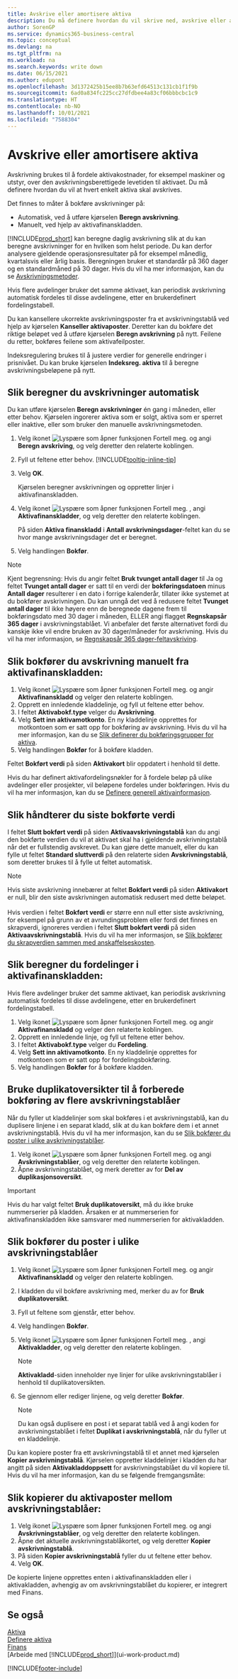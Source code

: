 ```yaml
---
title: Avskrive eller amortisere aktiva
description: Du må definere hvordan du vil skrive ned, avskrive eller amortisering hvert aktiva, for eksempel maskiner og utstyr, over avskrivningstiden.
author: SorenGP
ms.service: dynamics365-business-central
ms.topic: conceptual
ms.devlang: na
ms.tgt_pltfrm: na
ms.workload: na
ms.search.keywords: write down
ms.date: 06/15/2021
ms.author: edupont
ms.openlocfilehash: 3d1372425b15ee8b7b63efd64513c131cb1f1f9b
ms.sourcegitcommit: 6ad0a834fc225cc27dfdbee4a83cf06bbbcbc1c9
ms.translationtype: HT
ms.contentlocale: nb-NO
ms.lasthandoff: 10/01/2021
ms.locfileid: "7588304"
---
```

# <a name="depreciate-or-amortize-fixed-assets"></a>Avskrive eller amortisere aktiva
Avskrivning brukes til å fordele aktivakostnader, for eksempel maskiner og utstyr, over den avskrivningsberettigede levetiden til aktivaet. Du må definere hvordan du vil at hvert enkelt aktiva skal avskrives.  

 Det finnes to måter å bokføre avskrivninger på:  

* Automatisk, ved å utføre kjørselen **Beregn avskrivning**.  
* Manuelt, ved hjelp av aktivafinanskladden.  

[!INCLUDE[prod_short](includes/prod_short.md)] kan beregne daglig avskrivning slik at du kan beregne avskrivninger for en hvilken som helst periode. Du kan derfor analysere gjeldende operasjonsresultater på for eksempel månedlig, kvartalsvis eller årlig basis. Beregningen bruker et standardår på 360 dager og en standardmåned på 30 dager. Hvis du vil ha mer informasjon, kan du se [Avskrivningsmetoder](fa-depreciation-methods.md).  

Hvis flere avdelinger bruker det samme aktivaet, kan periodisk avskrivning automatisk fordeles til disse avdelingene, etter en brukerdefinert fordelingstabell.  

Du kan kansellere ukorrekte avskrivningsposter fra et avskrivningstablå ved hjelp av kjørselen **Kanseller aktivaposter**. Deretter kan du bokføre det riktige beløpet ved å utføre kjørselen **Beregn avskrivning** på nytt. Feilene du retter, bokføres feilene som aktivafeilposter.  

Indeksregulering brukes til å justere verdier for generelle endringer i prisnivået. Du kan bruke kjørselen **Indeksreg. aktiva** til å beregne avskrivningsbeløpene på nytt.  

## <a name="to-calculate-depreciation-automatically"></a>Slik beregner du avskrivninger automatisk
Du kan utføre kjørselen **Beregn avskrivninger** én gang i måneden, eller etter behov. Kjørselen ingorerer aktiva som er solgt, aktiva som er sperret eller inaktive, eller som bruker den manuelle avskrivningsmetoden.  

1. Velg ikonet ![Lyspære som åpner funksjonen Fortell meg.](media/ui-search/search_small.png "Fortell hva du vil gjøre") og angi **Beregn avskriving**, og velg deretter den relaterte koblingen.  
2. Fyll ut feltene etter behov. [!INCLUDE[tooltip-inline-tip](includes/tooltip-inline-tip_md.md)]  
3. Velg **OK**.  

    Kjørselen beregner avskrivningen og oppretter linjer i aktivafinanskladden.

4. Velg ikonet ![Lyspære som åpner funksjonen Fortell meg.](media/ui-search/search_small.png "Fortell hva du vil gjøre") , angi **Aktivafinanskladder**, og velg deretter den relaterte koblingen.  

    På siden **Aktiva finanskladd** i **Antall avskrivningsdager**-feltet kan du se hvor mange avskrivningsdager det er beregnet.  
5. Velg handlingen **Bokfør**.  

> [!NOTE]
> Kjent begrensning: Hvis du angir feltet **Bruk tvunget antall dager** til Ja og feltet **Tvunget antall dager** er satt til en verdi der **bokføringsdatoen** minus **Antall dager** resulterer i en dato i forrige kalenderår, tillater ikke systemet at du bokfører avskrivningen.
> Du kan unngå det ved å redusere feltet **Tvunget antall dager** til ikke høyere enn de beregnede dagene frem til bokføringsdato med 30 dager i måneden, ELLER angi flagget **Regnskapsår 365 dager** i avskrivningstablået.
> Vi anbefaler det første alternativet fordi du kanskje ikke vil endre bruken av 30 dager/måneder for avskrivning. Hvis du vil ha mer informasjon, se [Regnskapsår 365 dager-feltavskriving](fa-how-setup-depreciation.md#fiscal-year-365-days-field-depreciation).


## <a name="to-post-depreciation-manually-from-the-fixed-asset-gl-journal"></a>Slik bokfører du avskrivning manuelt fra aktivafinanskladden:
1. Velg ikonet ![Lyspære som åpner funksjonen Fortell meg.](media/ui-search/search_small.png "Fortell hva du vil gjøre") og angir **Aktivafinanskladd** og velger den relaterte koblingen.  
2. Opprett en innledende kladdelinje, og fyll ut feltene etter behov.  
3. I feltet **Aktivabokf.type** velger du **Avskrivning**.  
4. Velg **Sett inn aktivamotkonto**. En ny kladdelinje opprettes for motkontoen som er satt opp for bokføring av avskrivning. Hvis du vil ha mer informasjon, kan du se [Slik definerer du bokføringsgrupper for aktiva](fa-how-setup-general.md#to-set-up-fixed-asset-posting-groups).
5. Velg handlingen **Bokfør** for å bokføre kladden.  

Feltet **Bokført verdi** på siden **Aktivakort** blir oppdatert i henhold til dette.

Hvis du har definert aktivafordelingsnøkler for å fordele beløp på ulike avdelinger eller prosjekter, vil beløpene fordeles under bokføringen. Hvis du vil ha mer informasjon, kan du se [Definere generell aktivainformasjon](fa-how-setup-general.md).  

## <a name="to-manage-the-ending-book-value"></a>Slik håndterer du siste bokførte verdi
I feltet **Slutt bokført verdi** på siden **Aktivaavskrivningstablå** kan du angi den bokførte verdien du vil at aktivaet skal ha i gjeldende avskrivningstablå når det er fullstendig avskrevet. Du kan gjøre dette manuelt, eller du kan fylle ut feltet **Standard sluttverdi** på den relaterte siden **Avskrivningstablå**, som deretter brukes til å fylle ut feltet automatisk.

> [!NOTE]
> Hvis siste avskrivning innebærer at feltet **Bokført verdi** på siden **Aktivakort** er null, blir den siste avskrivningen automatisk redusert med dette beløpet.<br /><br />
> Hvis verdien i feltet **Bokført verdi** er større enn null etter siste avskrivning, for eksempel på grunn av et avrundingsproblem eller fordi det finnes en skrapverdi, ignoreres verdien i feltet **Slutt bokført verdi** på siden **Aktivaavskrivningstablå**. Hvis du vil ha mer informasjon, se [Slik bokfører du skrapverdien sammen med anskaffelseskosten](fa-how-acquire.md#to-post-the-salvage-value-together-with-the-acquisition-cost).

## <a name="to-calculate-allocations-in-the-fixed-asset-gl-journal"></a>Slik beregner du fordelinger i aktivafinanskladden:
Hvis flere avdelinger bruker det samme aktivaet, kan periodisk avskrivning automatisk fordeles til disse avdelingene, etter en brukerdefinert fordelingstabell.  

1. Velg ikonet ![Lyspære som åpner funksjonen Fortell meg.](media/ui-search/search_small.png "Fortell hva du vil gjøre") og angir **Aktivafinanskladd** og velger den relaterte koblingen.  
2. Opprett en innledende linje, og fyll ut feltene etter behov.
3. I feltet **Aktivabokf.type** velger du **Fordeling**.  
4. Velg **Sett inn aktivamotkonto**. En ny kladdelinje opprettes for motkontoen som er satt opp for fordelingsbokføring.  
5. Velg handlingen **Bokfør** for å bokføre kladden.  

## <a name="use-duplication-lists-to-prepare-to-post-to-multiple-depreciation-books"></a>Bruke duplikatoversikter til å forberede bokføring av flere avskrivningstablåer
Når du fyller ut kladdelinjer som skal bokføres i et avskrivningstablå, kan du duplisere linjene i en separat kladd, slik at du kan bokføre dem i et annet avskrivningstablå. Hvis du vil ha mer informasjon, kan du se [Slik bokfører du poster i ulike avskrivningstablåer](fa-how-depreciate-amortize.md#to-post-entries-to-different-depreciation-books).

1. Velg ikonet ![Lyspære som åpner funksjonen Fortell meg.](media/ui-search/search_small.png "Fortell hva du vil gjøre") og angi **Avskrivningstablåer**, og velg deretter den relaterte koblingen.  
2. Åpne avskrivningstablået, og merk deretter av for **Del av duplikasjonsoversikt**.  

> [!IMPORTANT]  
>   Hvis du har valgt feltet **Bruk duplikatoversikt**, må du ikke bruke nummerserier på kladden. Årsaken er at nummerserien for aktivafinanskladden ikke samsvarer med nummerserien for aktivakladden.  

## <a name="to-post-entries-to-different-depreciation-books"></a>Slik bokfører du poster i ulike avskrivningstablåer
1. Velg ikonet ![Lyspære som åpner funksjonen Fortell meg.](media/ui-search/search_small.png "Fortell hva du vil gjøre") og angir **Aktivafinanskladd** og velger den relaterte koblingen.  
2. I kladden du vil bokføre avskrivning med, merker du av for **Bruk duplikatoversikt**.  
3. Fyll ut feltene som gjenstår, etter behov.  
4. Velg handlingen **Bokfør**.  
5. Velg ikonet ![Lyspære som åpner funksjonen Fortell meg.](media/ui-search/search_small.png "Fortell hva du vil gjøre") , angi **Aktivakladder**, og velg deretter den relaterte koblingen.  

    > [!NOTE]  
    >   **Aktivakladd**-siden inneholder nye linjer for ulike avskrivningstablåer i henhold til duplikatoversikten.  
6. Se gjennom eller rediger linjene, og velg deretter **Bokfør**.  

    > [!NOTE]  
    >   Du kan også duplisere en post i et separat tablå ved å angi koden for avskrivningstablået i feltet **Duplikat i avskrivningstablå**, når du fyller ut en kladdelinje.  

Du kan kopiere poster fra ett avskrivningstablå til et annet med kjørselen **Kopier avskrivningstablå**. Kjørselen oppretter kladdelinjer i kladden du har angitt på siden **Aktivakladdoppsett** for avskrivningstablået du vil kopiere til. Hvis du vil ha mer informasjon, kan du se følgende fremgangsmåte:  

## <a name="to-copy-fixed-asset-ledger-entries-between-depreciation-books"></a>Slik kopierer du aktivaposter mellom avskrivningstablåer:
1. Velg ikonet ![Lyspære som åpner funksjonen Fortell meg.](media/ui-search/search_small.png "Fortell hva du vil gjøre") og angi **Avskrivningstablåer**, og velg deretter den relaterte koblingen.  
2. Åpne det aktuelle avskrivningstablåkortet, og velg deretter **Kopier avskrivningstablå**.  
3. På siden **Kopier avskrivningstablå** fyller du ut feltene etter behov.  
4. Velg **OK**.  

De kopierte linjene opprettes enten i aktivafinanskladden eller i aktivakladden, avhengig av om avskrivningstablået du kopierer, er integrert med Finans.  

## <a name="see-also"></a>Se også
[Aktiva](fa-manage.md)  
[Definere aktiva](fa-setup.md)  
[Finans](finance.md)  
[Arbeide med [!INCLUDE[prod_short](includes/prod_short.md)]](ui-work-product.md)  


[!INCLUDE[footer-include](includes/footer-banner.md)]
